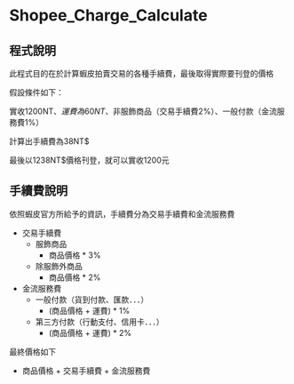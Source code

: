 # Shopee_Charge_Calculate
## 程式說明
此程式目的在於計算蝦皮拍賣交易的各種手續費，最後取得實際要刊登的價格

假設條件如下：

實收1200NT$、運費為60NT$、非服飾商品（交易手續費2%）、一般付款（金流服務費1%）

計算出手續費為38NT$

最後以1238NT$價格刊登，就可以實收1200元

## 手續費說明
依照蝦皮官方所給予的資訊，手續費分為交易手續費和金流服務費

- 交易手續費
  - 服飾商品
    - 商品價格 * 3%
  - 除服飾外商品
    - 商品價格 * 2%
- 金流服務費
  - 一般付款（貨到付款、匯款．．．）
    - (商品價格 + 運費) * 1%
  - 第三方付款（行動支付、信用卡．．．）
    - (商品價格 + 運費) * 2%
    
最終價格如下
  - 商品價格 + 交易手續費 + 金流服務費

